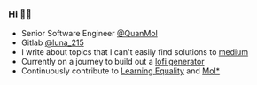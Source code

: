 ### Hi 👋🌱

<!--
**luna215/luna215** is a ✨ _special_ ✨ repository because its `README.md` (this file) appears on your GitHub profile.

Here are some ideas to get you started:

- 🔭 I’m currently working on ...
- 🌱 I’m currently learning ...
- 👯 I’m looking to collaborate on ...
- 🤔 I’m looking for help with ...
- 💬 Ask me about ...
- 📫 How to reach me: ...
- 😄 Pronouns: ...
- ⚡ Fun fact: ...
-->

- Senior Software Engineer [@QuanMol](https://quanmol.com/)
- Gitlab [@luna_215](https://gitlab.com/luna_215)
- I write about topics that I can't easily find solutions to [medium](https://medium.com/@paulluna0215)
- Currently on a journey to build out a [lofi generator](https://github.com/luna215/lofi-generator)
- Continuously contribute to [Learning Equality](https://github.com/learningequality) and [Mol*](https://github.com/molstar/molstar)
